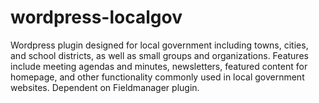 wordpress-localgov
=========================

Wordpress plugin designed for local government including towns, cities, and school districts, as well as small groups and organizations. Features include meeting agendas and minutes, newsletters, featured content for homepage, and other functionality commonly used in local government websites. Dependent on Fieldmanager plugin.

